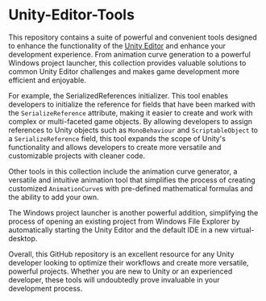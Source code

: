 # Unity-Editor-Tools

This repository contains a suite of powerful and convenient tools designed to enhance the functionality of the
[Unity Editor](https://unity.com/products/unity-platform) and enhance your development experience. From animation
curve generation to a powerful Windows project launcher, this collection provides valuable solutions to common Unity
Editor challenges and makes game development more efficient and enjoyable.

For example, the SerializedReferences initializer. This tool enables
developers to initialize the reference for fields that have been marked with the `SerializeReference` attribute, making it
easier to create and work with complex or multi-faceted game objects. By allowing developers to assign references to
Unity objects such as `MonoBehaviour` and `ScriptableObject` to a `SerializeReference` field, this tool expands the scope of
Unity's functionality and allows developers to create more versatile and customizable projects with cleaner code.

Other tools in this collection include the animation curve generator, a versatile and intuitive animation tool
that simplifies the process of creating customized `AnimationCurve`s with pre-defined mathematical formulas and the
ability to add your own.

The Windows project launcher is another powerful addition, simplifying the process of opening an existing project from
Windows File Explorer by automatically starting the Unity Editor and the default IDE in a new virtual-desktop.

Overall, this GitHub repository is an excellent resource for any Unity developer looking to optimize their workflows and
create more versatile, powerful projects. Whether you are new to Unity or an experienced developer, these tools will
undoubtedly prove invaluable in your development process.
